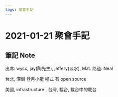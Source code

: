 ```yaml
---
tags: 聚會手記
---
```


2021-01-21 聚會手記
===

筆記 Note
---

出席: wycc, jay(陶先生), jeffery(淡水), Mat.
路過: Neal

台北, 深圳
登月小艇 程式 有 open source

美國, infrastructure , 台灣, 載台, 載台中的載台